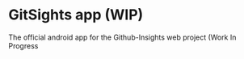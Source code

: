 # GitSights app (WIP)
The official android app for the Github-Insights web project (Work In Progress
